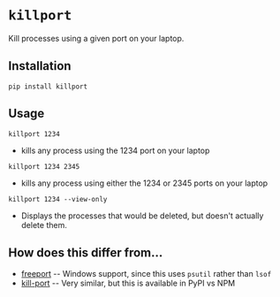 # `killport`

Kill processes using a given port on your laptop.

## Installation

`pip install killport`

## Usage

`killport 1234`
- kills any process using the 1234 port on your laptop

`killport 1234 2345`
- kills any process using either the 1234 or 2345 ports on your laptop

`killport 1234 --view-only`
- Displays the processes that would be deleted, but doesn't actually delete them.

## How does this differ from...

- [freeport](https://github.com/yashbathia/freeport/) -- Windows support, since this uses `psutil` rather than `lsof`
- [kill-port](https://github.com/tiaanduplessis/kill-port) -- Very similar, but this is available in PyPI vs NPM
